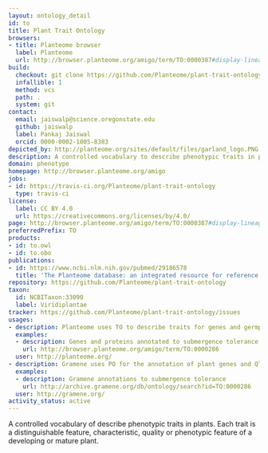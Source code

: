 ```yaml
---
layout: ontology_detail
id: to
title: Plant Trait Ontology
browsers:
- title: Planteome browser
  label: Planteome
  url: http://browser.planteome.org/amigo/term/TO:0000387#display-lineage-tab
build:
  checkout: git clone https://github.com/Planteome/plant-trait-ontology.git
  infallible: 1
  method: vcs
  path: .
  system: git
contact:
  email: jaiswalp@science.oregonstate.edu
  github: jaiswalp
  label: Pankaj Jaiswal
  orcid: 0000-0002-1005-8383
depicted_by: http://planteome.org/sites/default/files/garland_logo.PNG
description: A controlled vocabulary to describe phenotypic traits in plants.
domain: phenotype
homepage: http://browser.planteome.org/amigo
jobs:
- id: https://travis-ci.org/Planteome/plant-trait-ontology
  type: travis-ci
license:
  label: CC BY 4.0
  url: https://creativecommons.org/licenses/by/4.0/
page: http://browser.planteome.org/amigo/term/TO:0000387#display-lineage-tab
preferredPrefix: TO
products:
- id: to.owl
- id: to.obo
publications:
- id: https://www.ncbi.nlm.nih.gov/pubmed/29186578
  title: 'The Planteome database: an integrated resource for reference ontologies, plant genomics and phenomics.'
repository: https://github.com/Planteome/plant-trait-ontology
taxon:
  id: NCBITaxon:33090
  label: Viridiplantae
tracker: https://github.com/Planteome/plant-trait-ontology/issues
usages:
- description: Planteome uses TO to describe traits for genes and germplasm
  examples:
  - description: Genes and proteins annotated to submergence tolerance, including SUB1
    url: http://browser.planteome.org/amigo/term/TO:0000286
  user: http://planteome.org/
- description: Gramene uses PO for the annotation of plant genes and QTLs
  examples:
  - description: Gramene annotations to submergence tolerance
    url: http://archive.gramene.org/db/ontology/search?id=TO:0000286
  user: http://gramene.org/
activity_status: active
---
```


A controlled vocabulary of describe phenotypic traits in plants. Each trait is a distinguishable feature, characteristic, quality or phenotypic feature of a developing or mature plant.
